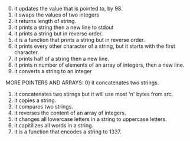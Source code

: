 0) it updates the value that is pointed to, by 98.
1) it swaps the values of two integers
2) it returns length of string.
3) it prints a string then a new line to stdout
4) it prints a string but in reverse order.
5) it is a function that prints a string but in reverse order.
6) it prints every other character of a string, but it starts with the first character.
7) it prints half of a string then a new line.
8) it prints n number of elements of an array of integers, then a new line.
9) it converts a string to an integer

MORE POINTERS AND ARRAYS:
0) it concatenates two strings.
1) it concatenates two stirngs but it will use most 'n' bytes from src.
2) it copies a string.
3) it compares two strings.
4) it reverses the content of an array of integers.
5) it changes all lowercase letters in a string to uppercase letters.
6) it capitilizes all words in a string.
7) it is a function that encodes a string to 1337.

